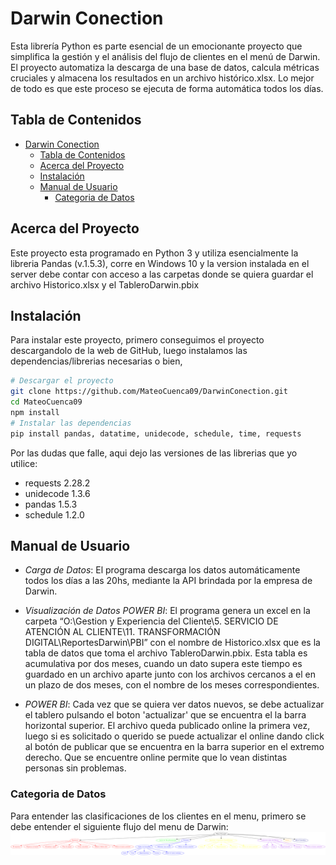 # Darwin Conection
Esta librería Python es parte esencial de un emocionante proyecto que simplifica la gestión y el análisis del flujo de clientes en el menú de Darwin. 
El proyecto automatiza la descarga de una base de datos, calcula métricas cruciales y almacena los resultados en un archivo histórico.xlsx. 
Lo mejor de todo es que este proceso se ejecuta de forma automática todos los días.

## Tabla de Contenidos

- [Darwin Conection](#darwin-conection)
  - [Tabla de Contenidos](#tabla-de-contenidos)
  - [Acerca del Proyecto](#acerca-del-proyecto)
  - [Instalación](#instalación)
  - [Manual de Usuario](#manual-de-usuario)
    - [Categoria de Datos](#categoria-de-datos)

## Acerca del Proyecto

Este proyecto esta programado en Python 3 y utiliza esencialmente la libreria Pandas (v.1.5.3), corre en Windows 10 y la version instalada en el server debe contar con acceso a las carpetas donde se quiera guardar el archivo Historico.xlsx y el TableroDarwin.pbix


## Instalación

Para instalar este proyecto, primero conseguimos el proyecto descargandolo de la web de GitHub, luego instalamos las dependencias/librerias necesarias o bien,
```bash
# Descargar el proyecto
git clone https://github.com/MateoCuenca09/DarwinConection.git
cd MateoCuenca09
npm install
# Instalar las dependencias
pip install pandas, datatime, unidecode, schedule, time, requests
```
Por las dudas que falle, aqui dejo las versiones de las librerias que yo utilice:
- requests 2.28.2
- unidecode 1.3.6
- pandas 1.5.3
- schedule 1.2.0


## Manual de Usuario

- *Carga de Datos*: El programa descarga los datos automáticamente todos los días a las 20hs, mediante la API brindada por la empresa de Darwin.
 
- *Visualización de Datos POWER BI*: El programa genera un excel en la carpeta “O:\Gestion y Experiencia del Cliente\5. SERVICIO DE ATENCIÓN AL CLIENTE\11. TRANSFORMACIÓN DIGITAL\ReportesDarwin\PBI” con el nombre de Historico.xlsx que es la tabla de datos que toma el archivo TableroDarwin.pbix. Esta tabla es acumulativa por dos meses, cuando un dato supera este tiempo es guardado en un archivo aparte junto con los archivos cercanos a el en un plazo de dos meses, con el nombre de los meses correspondientes.
  
- *POWER BI*: Cada vez que se quiera ver datos nuevos, se debe actualizar el tablero pulsando el boton 'actualizar' que se encuentra el la barra horizontal superior. El archivo queda publicado online la primera vez, luego si es solicitado o querido se puede actualizar el online dando click al botón de publicar que se encuentra en la barra superior en el extremo derecho. Que se encuentre online permite que lo vean distintas personas sin problemas.

### Categoria de Datos
Para entender las clasificaciones de los clientes en el menu, primero se debe entender el siguiente flujo del menu de Darwin:
![Texto alternativo](Flujo_menu.png)
